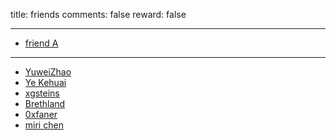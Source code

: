 title: friends
comments: false
reward: false

---

- [friend A](http://www.google.com)

---

- [YuweiZhao](http://www.cfzhao.com/)
- [Ye Kehuai](https://www.kimiye.xyz/)
- [xgsteins](http://xgsteins.fun/)
- [Brethland](http://www.yuki.systems/)
- [0xfaner](https://0xfaner.top/)
- [miri chen](https://miri90.github.io/)